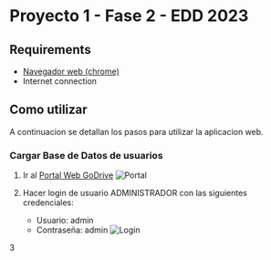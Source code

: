 # Proyecto 1 - Fase 2 - EDD 2023

## Requirements

- [Navegador web (chrome)](https://www.google.com/intl/es-419/chrome/)
- Internet connection

## Como utilizar

A continuacion se detallan los pasos para utilizar la aplicacion web.

### Cargar Base de Datos de usuarios

1. Ir al [Portal Web GoDrive](https://jonatangonzalez0.github.io/EDD_1S2023_PY_201900570/)
    ![Portal](https://prnt.sc/TIol32PI4no2)

2. Hacer login de usuario ADMINISTRADOR con las siguientes credenciales:

    - Usuario: admin
    - Contraseña: admin
![Login](https://prnt.sc/tOS4WTEHHA5K)

3